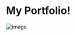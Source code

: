 # My Portfolio!

![image](https://user-images.githubusercontent.com/71166016/158536095-c267f123-72e1-40f6-bddc-3c5222a40fc7.png)


